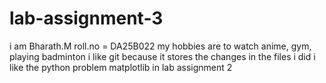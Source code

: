 # lab-assignment-3
i am Bharath.M
roll.no = DA25B022
my hobbies are to watch anime, gym, playing badminton
i like git because it stores the changes in the files i did
i like the python problem matplotlib in lab assignment 2

